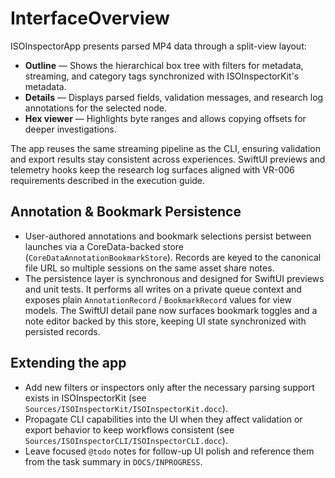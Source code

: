 # InterfaceOverview

ISOInspectorApp presents parsed MP4 data through a split-view layout:

- **Outline** — Shows the hierarchical box tree with filters for metadata,
  streaming, and category tags synchronized with ISOInspectorKit's metadata.
- **Details** — Displays parsed fields, validation messages, and research log
  annotations for the selected node.
- **Hex viewer** — Highlights byte ranges and allows copying offsets for deeper
  investigations.

The app reuses the same streaming pipeline as the CLI, ensuring validation and
export results stay consistent across experiences. SwiftUI previews and telemetry
hooks keep the research log surfaces aligned with VR-006 requirements described in
the execution guide.

## Annotation & Bookmark Persistence

- User-authored annotations and bookmark selections persist between launches via
  a CoreData-backed store (`CoreDataAnnotationBookmarkStore`). Records are keyed
  to the canonical file URL so multiple sessions on the same asset share notes.
- The persistence layer is synchronous and designed for SwiftUI previews and
  unit tests. It performs all writes on a private queue context and exposes
  plain `AnnotationRecord` / `BookmarkRecord` values for view models. The SwiftUI
  detail pane now surfaces bookmark toggles and a note editor backed by this
  store, keeping UI state synchronized with persisted records.

## Extending the app

- Add new filters or inspectors only after the necessary parsing support exists
  in ISOInspectorKit (see `Sources/ISOInspectorKit/ISOInspectorKit.docc`).
- Propagate CLI capabilities into the UI when they affect validation or export
  behavior to keep workflows consistent (see `Sources/ISOInspectorCLI/ISOInspectorCLI.docc`).
- Leave focused `@todo` notes for follow-up UI polish and reference them from the
  task summary in `DOCS/INPROGRESS`.
